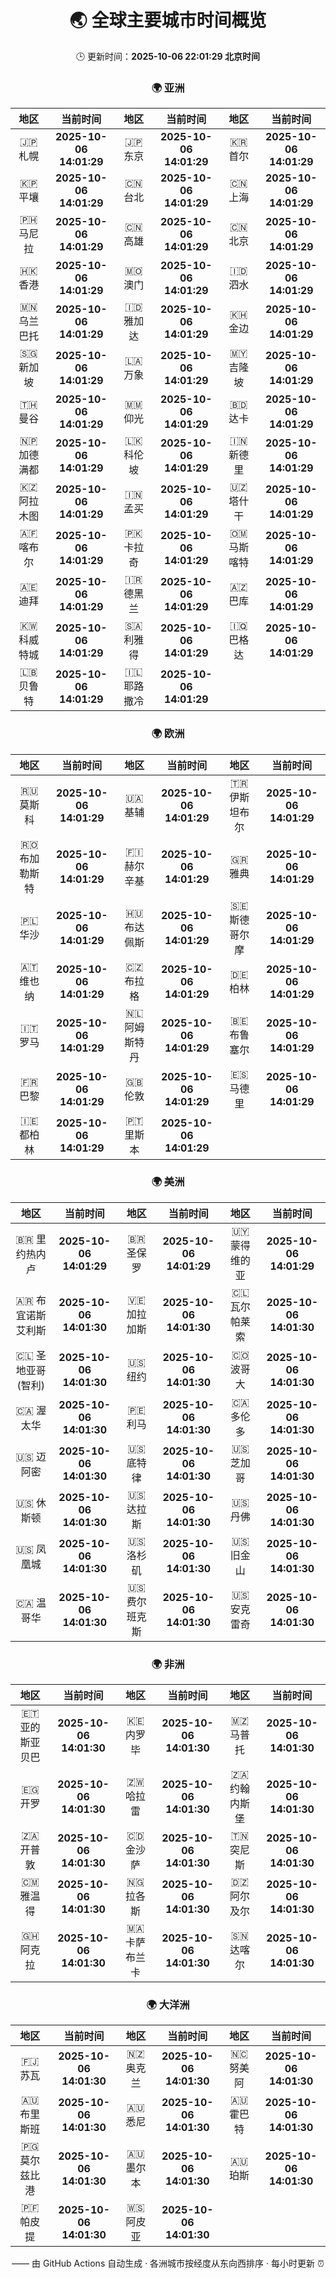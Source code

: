 <!-- GENERATED_BY_GMC_SCRIPT -->
<div align="center">

# 🌏 全球主要城市时间概览

🕒 更新时间：**2025-10-06 22:01:29 北京时间**

### 🌍 亚洲

| 地区 | 当前时间 | 地区 | 当前时间 | 地区 | 当前时间 |
| :--: | :--: | :--: | :--: | :--: | :--: |
| 🇯🇵 札幌 | **2025-10-06 14:01:29** | 🇯🇵 东京 | **2025-10-06 14:01:29** | 🇰🇷 首尔 | **2025-10-06 14:01:29** |
| 🇰🇵 平壤 | **2025-10-06 14:01:29** | 🇨🇳 台北 | **2025-10-06 14:01:29** | 🇨🇳 上海 | **2025-10-06 14:01:29** |
| 🇵🇭 马尼拉 | **2025-10-06 14:01:29** | 🇨🇳 高雄 | **2025-10-06 14:01:29** | 🇨🇳 北京 | **2025-10-06 14:01:29** |
| 🇭🇰 香港 | **2025-10-06 14:01:29** | 🇲🇴 澳门 | **2025-10-06 14:01:29** | 🇮🇩 泗水 | **2025-10-06 14:01:29** |
| 🇲🇳 乌兰巴托 | **2025-10-06 14:01:29** | 🇮🇩 雅加达 | **2025-10-06 14:01:29** | 🇰🇭 金边 | **2025-10-06 14:01:29** |
| 🇸🇬 新加坡 | **2025-10-06 14:01:29** | 🇱🇦 万象 | **2025-10-06 14:01:29** | 🇲🇾 吉隆坡 | **2025-10-06 14:01:29** |
| 🇹🇭 曼谷 | **2025-10-06 14:01:29** | 🇲🇲 仰光 | **2025-10-06 14:01:29** | 🇧🇩 达卡 | **2025-10-06 14:01:29** |
| 🇳🇵 加德满都 | **2025-10-06 14:01:29** | 🇱🇰 科伦坡 | **2025-10-06 14:01:29** | 🇮🇳 新德里 | **2025-10-06 14:01:29** |
| 🇰🇿 阿拉木图 | **2025-10-06 14:01:29** | 🇮🇳 孟买 | **2025-10-06 14:01:29** | 🇺🇿 塔什干 | **2025-10-06 14:01:29** |
| 🇦🇫 喀布尔 | **2025-10-06 14:01:29** | 🇵🇰 卡拉奇 | **2025-10-06 14:01:29** | 🇴🇲 马斯喀特 | **2025-10-06 14:01:29** |
| 🇦🇪 迪拜 | **2025-10-06 14:01:29** | 🇮🇷 德黑兰 | **2025-10-06 14:01:29** | 🇦🇿 巴库 | **2025-10-06 14:01:29** |
| 🇰🇼 科威特城 | **2025-10-06 14:01:29** | 🇸🇦 利雅得 | **2025-10-06 14:01:29** | 🇮🇶 巴格达 | **2025-10-06 14:01:29** |
| 🇱🇧 贝鲁特 | **2025-10-06 14:01:29** | 🇮🇱 耶路撒冷 | **2025-10-06 14:01:29** |   |   |

### 🌍 欧洲

| 地区 | 当前时间 | 地区 | 当前时间 | 地区 | 当前时间 |
| :--: | :--: | :--: | :--: | :--: | :--: |
| 🇷🇺 莫斯科 | **2025-10-06 14:01:29** | 🇺🇦 基辅 | **2025-10-06 14:01:29** | 🇹🇷 伊斯坦布尔 | **2025-10-06 14:01:29** |
| 🇷🇴 布加勒斯特 | **2025-10-06 14:01:29** | 🇫🇮 赫尔辛基 | **2025-10-06 14:01:29** | 🇬🇷 雅典 | **2025-10-06 14:01:29** |
| 🇵🇱 华沙 | **2025-10-06 14:01:29** | 🇭🇺 布达佩斯 | **2025-10-06 14:01:29** | 🇸🇪 斯德哥尔摩 | **2025-10-06 14:01:29** |
| 🇦🇹 维也纳 | **2025-10-06 14:01:29** | 🇨🇿 布拉格 | **2025-10-06 14:01:29** | 🇩🇪 柏林 | **2025-10-06 14:01:29** |
| 🇮🇹 罗马 | **2025-10-06 14:01:29** | 🇳🇱 阿姆斯特丹 | **2025-10-06 14:01:29** | 🇧🇪 布鲁塞尔 | **2025-10-06 14:01:29** |
| 🇫🇷 巴黎 | **2025-10-06 14:01:29** | 🇬🇧 伦敦 | **2025-10-06 14:01:29** | 🇪🇸 马德里 | **2025-10-06 14:01:29** |
| 🇮🇪 都柏林 | **2025-10-06 14:01:29** | 🇵🇹 里斯本 | **2025-10-06 14:01:29** |   |   |

### 🌍 美洲

| 地区 | 当前时间 | 地区 | 当前时间 | 地区 | 当前时间 |
| :--: | :--: | :--: | :--: | :--: | :--: |
| 🇧🇷 里约热内卢 | **2025-10-06 14:01:29** | 🇧🇷 圣保罗 | **2025-10-06 14:01:29** | 🇺🇾 蒙得维的亚 | **2025-10-06 14:01:29** |
| 🇦🇷 布宜诺斯艾利斯 | **2025-10-06 14:01:30** | 🇻🇪 加拉加斯 | **2025-10-06 14:01:30** | 🇨🇱 瓦尔帕莱索 | **2025-10-06 14:01:30** |
| 🇨🇱 圣地亚哥(智利) | **2025-10-06 14:01:30** | 🇺🇸 纽约 | **2025-10-06 14:01:30** | 🇨🇴 波哥大 | **2025-10-06 14:01:30** |
| 🇨🇦 渥太华 | **2025-10-06 14:01:30** | 🇵🇪 利马 | **2025-10-06 14:01:30** | 🇨🇦 多伦多 | **2025-10-06 14:01:30** |
| 🇺🇸 迈阿密 | **2025-10-06 14:01:30** | 🇺🇸 底特律 | **2025-10-06 14:01:30** | 🇺🇸 芝加哥 | **2025-10-06 14:01:30** |
| 🇺🇸 休斯顿 | **2025-10-06 14:01:30** | 🇺🇸 达拉斯 | **2025-10-06 14:01:30** | 🇺🇸 丹佛 | **2025-10-06 14:01:30** |
| 🇺🇸 凤凰城 | **2025-10-06 14:01:30** | 🇺🇸 洛杉矶 | **2025-10-06 14:01:30** | 🇺🇸 旧金山 | **2025-10-06 14:01:30** |
| 🇨🇦 温哥华 | **2025-10-06 14:01:30** | 🇺🇸 费尔班克斯 | **2025-10-06 14:01:30** | 🇺🇸 安克雷奇 | **2025-10-06 14:01:30** |

### 🌍 非洲

| 地区 | 当前时间 | 地区 | 当前时间 | 地区 | 当前时间 |
| :--: | :--: | :--: | :--: | :--: | :--: |
| 🇪🇹 亚的斯亚贝巴 | **2025-10-06 14:01:30** | 🇰🇪 内罗毕 | **2025-10-06 14:01:30** | 🇲🇿 马普托 | **2025-10-06 14:01:30** |
| 🇪🇬 开罗 | **2025-10-06 14:01:30** | 🇿🇼 哈拉雷 | **2025-10-06 14:01:30** | 🇿🇦 约翰内斯堡 | **2025-10-06 14:01:30** |
| 🇿🇦 开普敦 | **2025-10-06 14:01:30** | 🇨🇩 金沙萨 | **2025-10-06 14:01:30** | 🇹🇳 突尼斯 | **2025-10-06 14:01:30** |
| 🇨🇲 雅温得 | **2025-10-06 14:01:30** | 🇳🇬 拉各斯 | **2025-10-06 14:01:30** | 🇩🇿 阿尔及尔 | **2025-10-06 14:01:30** |
| 🇬🇭 阿克拉 | **2025-10-06 14:01:30** | 🇲🇦 卡萨布兰卡 | **2025-10-06 14:01:30** | 🇸🇳 达喀尔 | **2025-10-06 14:01:30** |

### 🌍 大洋洲

| 地区 | 当前时间 | 地区 | 当前时间 | 地区 | 当前时间 |
| :--: | :--: | :--: | :--: | :--: | :--: |
| 🇫🇯 苏瓦 | **2025-10-06 14:01:30** | 🇳🇿 奥克兰 | **2025-10-06 14:01:30** | 🇳🇨 努美阿 | **2025-10-06 14:01:30** |
| 🇦🇺 布里斯班 | **2025-10-06 14:01:30** | 🇦🇺 悉尼 | **2025-10-06 14:01:30** | 🇦🇺 霍巴特 | **2025-10-06 14:01:30** |
| 🇵🇬 莫尔兹比港 | **2025-10-06 14:01:30** | 🇦🇺 墨尔本 | **2025-10-06 14:01:30** | 🇦🇺 珀斯 | **2025-10-06 14:01:30** |
| 🇵🇫 帕皮提 | **2025-10-06 14:01:30** | 🇼🇸 阿皮亚 | **2025-10-06 14:01:30** |   |   |

—— 由 GitHub Actions 自动生成 · 各洲城市按经度从东向西排序 · 每小时更新 ⏰

</div>
